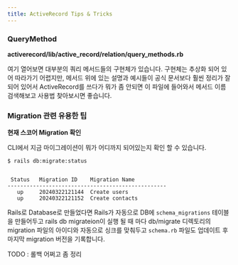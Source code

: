 ```yaml
---
title: ActiveRecord Tips & Tricks
---
```


### QueryMethod

**activerecord/lib/active_record/relation/query_methods.rb**

여기 열어보면 대부분의 쿼리 메서드들의 구현체가 있습니다. 구현체는 추상화 되어 있어 따라가기 어렵지만, 메서드 위에 있는 설명과 예시들이 공식 문서보다 훨씬 정리가 잘되어 있어서 ActiveRecord를 쓰다가
뭐가 좀 안되면 이 파일에 들어와서 메서드 이름 검색해보고 사용법 찾아보시면 좋습니다.

### Migration 관련 유용한 팁


**현재 스코어 Migration 확인** 

CLI에서 지금 마이그레이션이 뭐가 어디까지 되어있는지 확인 할 수 있습니다.

```shell
$ rails db:migrate:status


 Status   Migration ID    Migration Name
--------------------------------------------------
   up     20240322121144  Create users
   up     20240322121152  Create contacts

```

Rails로 Database로 만들었다면 Rails가 자동으로 DB에 `schema_migrations` 테이블을 만들어두고 rails db migrateion이 실행 될 때 마다 db/migrate 디렉토리의 migration 파일의 아이디와 자동으로 싱크를 맞춰두고 `schema.rb` 파일도 업데이트 후 마지막 migration 버전을 기록합니다.

TODO : 롤백 어쩌고 좀 정리 

